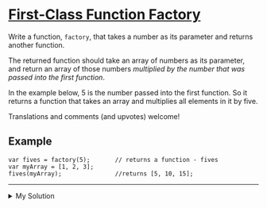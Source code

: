 # [First-Class Function Factory](https://www.codewars.com/kata/563f879ecbb8fcab31000041)

Write a function, `factory`, that takes a number as its parameter and returns another function.

The returned function should take an array of numbers as its parameter, and return an array of those numbers _multiplied
by the number that was passed into the first function_.

In the example below, 5 is the number passed into the first function. So it returns a function that takes an array and
multiplies all elements in it by five.

Translations and comments (and upvotes) welcome!

## Example

    var fives = factory(5);       // returns a function - fives
    var myArray = [1, 2, 3];
    fives(myArray);               //returns [5, 10, 15];

---

<details><summary>My Solution</summary>

```js
function factory(x) {
  return (arr) => arr.map((v) => v * x);
}
```

</details>
